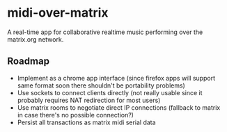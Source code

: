# midi-over-matrix
A real-time app for collaborative realtime music performing over the matrix.org network.

## Roadmap


- Implement as a chrome app interface (since firefox apps will support same format soon there shouldn't be portability problems)
- Use sockets to connect clients directly (not really usable since it probably requires NAT redirection for most users)
- Use matrix rooms to negotiate direct IP connections (fallback to matrix in case there's no possible connection?)
- Persist all transactions as matrix midi serial data
